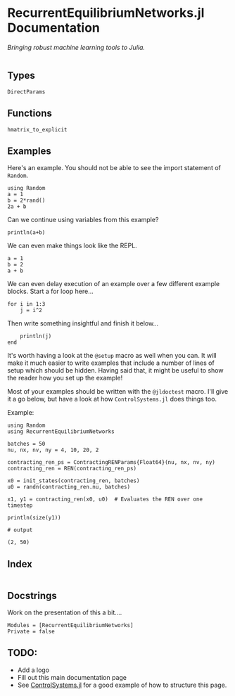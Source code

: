 # RecurrentEquilibriumNetworks.jl Documentation

*Bringing robust machine learning tools to Julia.*

```@contents
```

## Types

```@docs
DirectParams
```

## Functions

```@docs
hmatrix_to_explicit
```

## Examples

Here's an example. You should not be able to see the import statement of `Random`.
```@example test
using Random
a = 1
b = 2*rand()
2a + b
```
Can we continue using variables from this example?
```@example test
println(a+b)
```
We can even make things look like the REPL.
```@repl
a = 1
b = 2
a + b
```

We can even delay execution of an example over a few different example blocks. Start a for loop here...
```@example half-loop; continued = true
for i in 1:3
    j = i^2
```
Then write something insightful and finish it below...
```@example half-loop
    println(j)
end
```

It's worth having a look at the `@setup` macro as well when you can. It will make it much easier to write examples that include a number of lines of setup which should be hidden. Having said that, it might be useful to show the reader how you set up the example!

Most of your examples should be written with the `@jldoctest` macro. I'll give it a go below, but have a look at how `ControlSystems.jl` does things too.

Example:
```@jldoctest TESTING
using Random
using RecurrentEquilibriumNetworks

batches = 50
nu, nx, nv, ny = 4, 10, 20, 2

contracting_ren_ps = ContractingRENParams{Float64}(nu, nx, nv, ny)
contracting_ren = REN(contracting_ren_ps)

x0 = init_states(contracting_ren, batches)
u0 = randn(contracting_ren.nu, batches)

x1, y1 = contracting_ren(x0, u0)  # Evaluates the REN over one timestep

println(size(y1))

# output

(2, 50)
```


## Index

```@index
```

## Docstrings

Work on the presentation of this a bit....
```@autodocs
Modules = [RecurrentEquilibriumNetworks]
Private = false
```

## TODO:
- Add a logo
- Fill out this main documentation page
- See [ControlSystems.jl](https://juliacontrol.github.io/ControlSystems.jl/stable/) for a good example of how to structure this page.